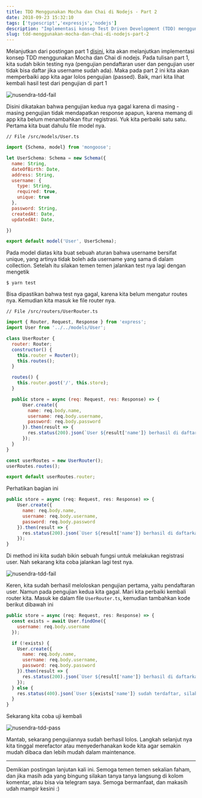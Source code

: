 ```yaml
---
title: TDD Menggunakan Mocha dan Chai di Nodejs - Part 2
date: 2018-09-23 15:32:10
tags: ['typescript','expressjs','nodejs']
description: "Implementasi konsep Test Driven Development (TDD) menggunakan Mocha dan Chai di Nodejs"
slug: tdd-menggunakan-mocha-dan-chai-di-nodejs-part-2
---
```


Melanjutkan dari postingan part 1 [disini](https://nusendra.com/post/tdd-menggunakan-mocha-dan-chai-di-nodejs-part-1), kita akan melanjutkan implementasi konsep TDD menggunakan Mocha dan Chai di nodejs. Pada tulisan part 1, kita sudah bikin testing nya (pengujian pendaftaran user dan pengujian user tidak bisa daftar jika username sudah ada). Maka pada part 2 ini kita akan memperbaiki app kita agar lolos pengujian (passed). Baik, mari kita lihat kembali hasil test dari pengujian di part 1

![nusendra-tdd-fail](https://farm2.staticflickr.com/1917/44136674284_0665742a57_c.jpg)

Disini dikatakan bahwa pengujian kedua nya gagal karena di masing - masing pengujian tidak mendapatkan response apapun, karena memang di app kita belum menambahkan fitur registrasi. Yuk kita perbaiki satu satu. Pertama kita buat dahulu file model nya. 

`// File /src/models/User.ts`

```javascript
import {Schema, model} from 'mongoose';

let UserSchema: Schema = new Schema({
  name: String,
  dateOfBirth: Date,
  address: String,
  username: {
    type: String,
    required: true,
    unique: true
  },
  password: String,
  createdAt: Date,
  updatedAt: Date,

})

export default model('User', UserSchema);
```

Pada model diatas kita buat sebuah aturan bahwa username bersifat unique, yang artinya tidak boleh ada username yang sama di dalam collection. Setelah itu silakan temen temen jalankan test nya lagi dengan mengetik

```
$ yarn test
```

Bisa dipastikan bahwa test nya gagal, karena kita belum mengatur routes nya. Kemudian kita masuk ke file router nya. 

`// File /src/routers/UserRouter.ts`

```javascript
import { Router, Request, Response } from 'express';
import User from '../../models/User';

class UserRouter {
  router: Router;
  constructor() {
    this.router = Router();
    this.routes();
  }

  routes() {
    this.router.post('/', this.store);
  }

  public store = async (req: Request, res: Response) => {
      User.create({
        name: req.body.name,
        username: req.body.username,
        password: req.body.password
      }).then(result => {
        res.status(200).json(`User ${result['name']} berhasil di daftarkan`);
      });
  }
}

const userRoutes = new UserRouter();
userRoutes.routes();

export default userRoutes.router;
```

Perhatikan bagian ini

```javascript
public store = async (req: Request, res: Response) => {
    User.create({
      name: req.body.name,
      username: req.body.username,
      password: req.body.password
    }).then(result => {
      res.status(200).json(`User ${result['name']} berhasil di daftarkan`);
    });
}
```

Di method ini kita sudah bikin sebuah fungsi untuk melakukan registrasi user. Nah sekarang kita coba jalankan lagi test nya.

![nusendra-tdd-fail](https://farm2.staticflickr.com/1951/30985883348_be6b25ffb3_c.jpg)

Keren, kita sudah berhasil meloloskan pengujian pertama, yaitu pendaftaran user. Namun pada pengujian kedua kita gagal. Mari kita perbaiki kembali  router kita. Masuk ke dalam file `UserRouter.ts`, kemudian tambahkan kode berikut dibawah ini

```javascript
public store = async (req: Request, res: Response) => {
  const exists = await User.findOne({
    username: req.body.username
  });

  if (!exists) {
    User.create({
      name: req.body.name,
      username: req.body.username,
      password: req.body.password
    }).then(result => {
      res.status(200).json(`User ${result['name']} berhasil di daftarkan`);
    });
  } else {
    res.status(400).json(`User ${exists['name']} sudah terdaftar, silakan pakai username yang lain`);
  }
}
```

Sekarang kita coba uji kembali

![nusendra-tdd-pass](https://farm2.staticflickr.com/1901/44808553362_ece3ed26b8_c.jpg)

Mantab, sekarang pengujiannya sudah berhasil lolos. Langkah selanjut nya kita tinggal merefactor atau menyederhanakan kode kita agar semakin mudah dibaca dan lebih mudah dalam maintenance.

<hr/>

Demikian postingan lanjutan kali ini. Semoga temen temen sekalian faham, dan jika masih ada yang bingung silakan tanya tanya langsung di kolom komentar, atau bisa via telegram saya. Semoga bermanfaat, dan makasih udah mampir kesini :)
